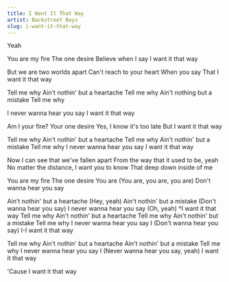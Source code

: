 ```yaml
---
title: I Want It That Way
artist: Backstreet Boys
slug: i-want-it-that-way
---
```

Yeah

You are my fire
The one desire
Believe when I say
I want it that way

But we are two worlds apart
Can't reach to your heart
When you say
That I want it that way

Tell me why
Ain't nothin' but a heartache
Tell me why
Ain't nothing but a mistake
Tell me why

I never wanna hear you say
I want it that way


Am I your fire?
Your one desire
Yes, I know it's too late
But I want it that way

Tell me why
Ain't nothin' but a heartache
Tell me why
Ain't nothin' but a mistake
Tell me why
I never wanna hear you say
I want it that way


Now I can see that we've fallen apart
From the way that it used to be, yeah
No matter the distance, I want you to know
That deep down inside of me


You are my fire
The one desire
You are (You are, you are, you are)
Don't wanna hear you say


Ain't nothin' but a heartache (Hey, yeah)
Ain't nothin' but a mistake (Don't wanna hear you say)
I never wanna hear you say (Oh, yeah)
†I want it that way
Tell me why
Ain't nothin' but a heartache
Tell me why
Ain't nothin' but a mistake
Tell me why
I never wanna hear you say
I (Don't wanna hear you say)
I-I want it that way

Tell me why
Ain't nothin' but a heartache
Ain't nothin' but a mistake
Tell me why
I never wanna hear you say
I (Never wanna hear you say, yeah)
I want it that way


'Cause I want it that way
